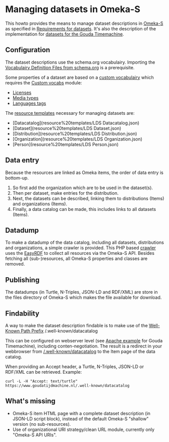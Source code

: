 # Managing datasets in Omeka-S

This howto provides the means to manage dataset descriptions in [Omeka-S](https://omeka.org/s/) as specified in [Requirements for datasets](https://netwerk-digitaal-erfgoed.github.io/requirements-datasets/). It's also the description of the implementation for [datasets for the Gouda Timemachine](https://www.goudatijdmachine.nl/data/datasets/start).

## Configuration

The dataset descriptions use the schema.org vocabulairy. Importing the [Vocabulairy Definition Files from schema.org](https://schema.org/docs/developers.html#defs) is a prerequisite.

Some properties of a dataset are based on a [custom vocabulairy](custom%20vocabs/) which requires the [Custom vocabs](https://omeka.org/s/modules/CustomVocab/) module:
- [Licenses](custom%20vocabs/LDS%20Licenses.txt)
- [Media types](custom%20vocabs/LDS%20Media%20Types.txt)
- [Languages tags](custom%20vocabs/LDS%20IETF%20Language%20Tags.txt)

The [resource templates](resource%20templates/) necessary for managing datasets are:
- [Datacatalog](resource%20templates/LDS Datacatalog.json)
- [Dataset](resource%20templates/LDS Dataset.json)
- [Distribution](resource%20templates/LDS Distribution.json)
- [Organization](resource%20templates/LDS Organization.json)
- [Person](resource%20templates/LDS Person.json)

## Data entry

Because the resources are linked as Omeka items, the order of data entry is bottom-up. 

 1. So first add the organization which are to be used in the
    dataset(s). 
 2. Then per dataset, make entries for the distribution.
 3. Next, the datasets can be described, linking them to distributions
    (Items) and organizations (Items).
 4. Finally, a data catalog can be made, this includes links to all
    datasets (Items).

## Datadump

To make a datadump of the data catalog, including all datasets, distributions and organizations, a simple crawler is provided. This PHP based [crawler](src/datadump.php) uses the [EasyRDF](https://www.easyrdf.org/) to collect all resources via the Omeka-S API. Besides fetching all (sub-)resources, all Omeka-S properties and classes are removed. 

## Publishing
The datadumps (in Turtle, N-Triples, JSON-LD and RDF/XML) are store in the files directory of Omeka-S which makes the file available for download.

## Findability
A way to make the dataset description findable is to make use of the [Well-Known Path Prefix](https://datatracker.ietf.org/doc/html/rfc5785) /.well-known/datacatalog

This can be configured on webserver level (see [Apache example](apache-well-known-datacatalog.conf) for Gouda Timemachine), including conten-negotiation. The result is a redirect in your webbrowser from [/.well-known/datacatalog](https://www.goudatijdmachine.nl/.well-known/datacatalog) to the Item page of the data catalog.

When providing an Accept header, a Turtle, N-Triples, JSON-LD or RDF/XML can be retrieved. Example:

    curl -L -H "Accept: text/turtle" https://www.goudatijdmachine.nl/.well-known/datacatalog
        
## What's missing
- Omeka-S item HTML page with a complete dataset description (in JSON-LD script block), instead of the default Omeka-S "shallow" version (no sub-resources).
- Use of organizational URI strategy/clean URL module, currently only "Omeka-S API URIs".
